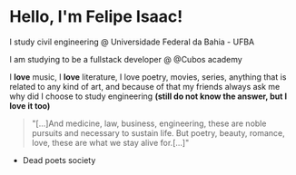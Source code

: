 # Hello, I'm Felipe Isaac!

I study civil engineering @ Universidade Federal da Bahia - UFBA

I am studying to be a fullstack developer @ @Cubos academy

I **love** music, I **love** literature, I love poetry, movies, series, anything that is related to any kind of art, and because of that my friends always ask me why did I choose to study engineering __(still do not know the answer, but I love it too)__

> "[...]And medicine, law, business, engineering, these are noble pursuits and necessary to sustain life. But poetry, beauty, romance, love, these are what we stay alive for.[...]" 

- Dead poets society